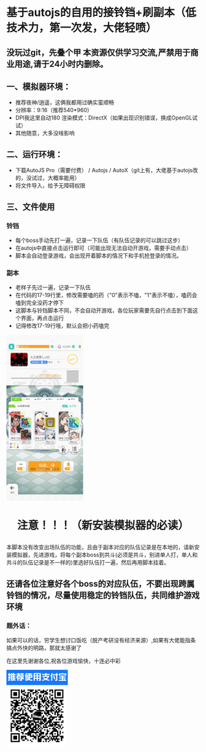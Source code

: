 # 基于autojs的自用的接铃铛+刷副本（低技术力，第一次发，大佬轻喷）

## 没玩过git，先叠个甲 本资源仅供学习交流,严禁用于商业用途,请于24小时内删除。

## 一、模拟器环境：
  * 推荐夜神/逍遥，这俩我都用过确实蛮顺畅 
  * 分辨率：9:16（推荐540*960） 
  * DPI我这里自动180 渲染模式：DirectX（如果出现识别错误，换成OpenGL试试） 
  * 其他随意，大多没啥影响

## 二、运行环境： 
  * 下载AutoJS Pro（需要付费） / Autojs / AutoX（git上有，大佬基于autojs改的，没试过，大概率能用） 
  * 将文件导入，给予无障碍权限

## 三、文件使用
 ### 铃铛
  * 每个boss手动先打一遍，记录一下队伍（有队伍记录的可以跳过这步）
  * 在autojs中直接点击运行即可（可能出现无法自动开游戏，需要手动点击）
  * 脚本会自动登录游戏，会出现开着脚本的情况下和手机抢登录的情况。
 ### 副本
  * 老样子先过一遍，记录一下队伍
  * 在代码的17-19行里，修改需要嗑的药（"0"表示不嗑，"1"表示不嗑），嗑药会嗑到完全没药才停下
  * 这脚本与铃铛脚本不同，不会自动开游戏，各位玩家需要先自行点击到下面这个界面，再点击运行
  * 记得修改17-19行哦，默认会把小药嗑完
  <img src="副本.jpg" width=200>
  


# <p align="center">注意！！！（新安装模拟器的必读） </p>
  本脚本没有改变出场队伍的功能，且由于副本对应的队伍记录是在本地的，请新安装模拟器，先进游戏，将每个副本boss到共斗(必须是共斗，别进单人打，单人和共斗的队伍记录是不一样的)里选好队伍打一遍，然后再用脚本挂着。
  

## 还请各位注意好各个boss的对应队伍，不要出现跨属铃铛的情况，尽量使用稳定的铃铛队伍，共同维护游戏环境




### 题外话： 
<p>如果可以的话，穷学生想讨口饭吃（脱产考研没有经济来源）,如果有大佬能指条搞点外快的明路，那就太感谢了</p>
<p>在这里先谢谢各位,祝各位游戏愉快，十连必中彩</p>
<img src="zfb乞讨.jpg" width=160px>
